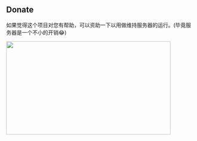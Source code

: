 ## Donate

如果觉得这个项目对您有帮助，可以资助一下以用做维持服务器的运行。(毕竟服务器是一个不小的开销😂)

<img src="https://img30.360buyimg.com/pop/jfs/t25279/113/2637330909/48673/3b7844dc/5bea90baN669fc7fa.png" width="440" height="250"/>
